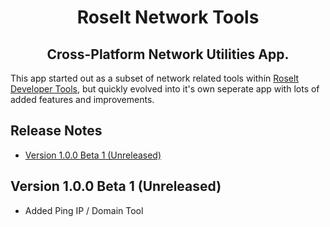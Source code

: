 <h1 align="center">
  Roselt Network Tools
</h1>
<h2 align="center">
  Cross-Platform Network Utilities App.
</h2>

This app started out as a subset of network related tools within [Roselt Developer Tools](https://github.com/shaunroselt/Roselt-Developer-Tools), but quickly evolved into it's own seperate app with lots of added features and improvements.

## Release Notes
* [Version 1.0.0 Beta 1 (Unreleased)](#version-100-beta-1-unreleased)


## Version 1.0.0 Beta 1 (Unreleased)
- Added Ping IP / Domain Tool
